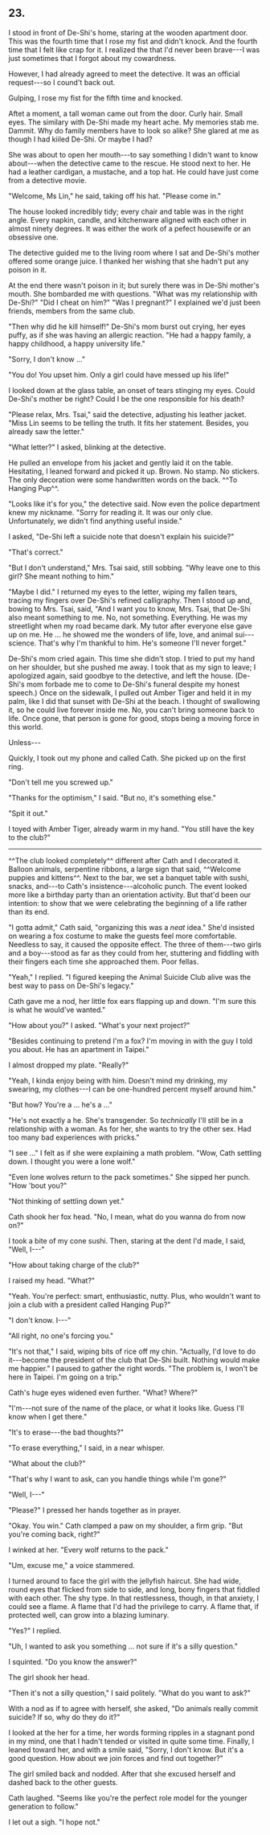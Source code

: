 ## 23.

I stood in front of De-Shi's home, staring at the wooden apartment door. This was the fourth time that I rose my fist and didn't knock. And the fourth time that I felt like crap for it. I realized the that I'd never been brave---I was just sometimes that I forgot about my cowardness.

However, I had already agreed to meet the detective. It was an official request---so I cound't back out.

Gulping, I rose my fist for the fifth time and knocked.

Aftet a moment, a tall woman came out from the door. Curly hair. Small eyes. The similary with De-Shi made my heart ache. My memories stab me. Dammit. Why do family members have to look so alike? She glared at me as though I had kiiled De-Shi. Or maybe I had?

She was about to open her mouth---to say something I didn't want to know about---when the detective came to the rescue. He stood next to her. He had a leather cardigan, a mustache, and a top hat. He could have just come from a detective movie.

"Welcome, Ms Lin," he said, taking off his hat. "Please come in."

The house looked incredibly tidy; every chair and table was in the right angle. Every napkin, candle, and kitchenware aligned with each other in almost ninety degrees. It was either the work of a pefect housewife or an obsessive one.

The detective guided me to the living room where I sat and De-Shi's mother offered some orange juice. I thanked her wishing that she hadn't put any poison in it.

At the end there wasn't poison in it; but surely there was in De-Shi mother's mouth. She bombarded me with questions. "What was my relationship with De-Shi?" "Did I cheat on him?" "Was I pregnant?" I explained we'd just been friends, members from the same club.

"Then why did he kill himself!" De-Shi's mom burst out
crying, her eyes puffy, as if she was having an allergic
reaction. "He had a happy family, a happy childhood, a
happy university life."

"Sorry, I don't know ..."

"You do! You upset him. Only a girl could have messed up
his life!"

I looked down at the glass table, an onset of tears
stinging my eyes. Could De-Shi's mother be right? Could
I be the one responsible for his death?

"Please relax, Mrs. Tsai," said the detective, adjusting his leather jacket. "Miss Lin seems to be telling the truth. It fits her statement. Besides, you already saw the letter."

"What letter?" I asked, blinking at the detective.

He pulled an envelope from his jacket and gently laid it
on the table. Hesitating, I leaned forward and picked it
up. Brown. No stamp. No stickers. The only decoration
were some handwritten words on the back. ^^To Hanging
Pup^^.

"Looks like it's for you," the detective said. Now even
the police department knew my nickname. "Sorry for
reading it. It was our only clue. Unfortunately, we
didn't find anything useful inside."

I asked, "De-Shi left a suicide note that doesn't
explain his suicide?"

"That's correct."

"But I don't understand," Mrs. Tsai said, still sobbing.
"Why leave one to this girl? She meant nothing to him."

"Maybe I did." I returned my eyes to the letter, wiping
my fallen tears, tracing my fingers over De-Shi's
refined calligraphy. Then I stood up and, bowing to Mrs.
Tsai, said, "And I want you to know, Mrs. Tsai, that
De-Shi also meant something to me. No, not something.
Everything. He was my streetlight when my road became
dark. My tutor after everyone else gave up on me. He ...
he showed me the wonders of life, love, and animal
sui---science. That's why I'm thankful to him. He's
someone I'll never forget."

De-Shi's mom cried again. This time she didn't stop. I
tried to put my hand on her shoulder, but she pushed me
away. I took that as my sign to leave; I apologized
again, said goodbye to the detective, and left the
house. (De-Shi's mom forbade me to come to De-Shi's
funeral despite my honest speech.) Once on the sidewalk,
I pulled out Amber Tiger and held it in my palm, like I
did that sunset with De-Shi at the beach. I thought of
swallowing it, so he could live forever inside me. No,
you can't bring someone back to life. Once gone, that
person is gone for good, stops being a moving force in
this world.

Unless---

Quickly, I took out my phone and called Cath. She picked
up on the first ring.

"Don't tell me you screwed up."

"Thanks for the optimism," I said. "But no, it's
something else."

"Spit it out."

I toyed with Amber Tiger, already warm in my hand. "You
still have the key to the club?"

* * *

^^The club looked completely^^ different after Cath and
I decorated it. Balloon animals, serpentine ribbons, a
large sign that said, ^^Welcome puppies and kittens^^.
Next to the bar, we set a banquet table with sushi,
snacks, and---to Cath's insistence---alcoholic punch.
The event looked more like a birthday party than an
orientation activity. But that'd been our intention: to
show that we were celebrating the beginning of a life
rather than its end.

"I gotta admit," Cath said, "organizing this was a
*neat* idea." She'd insisted on wearing a fox costume to
make the guests feel more comfortable. Needless to say,
it caused the opposite effect. The three of them---two
girls and a boy---stood as far as they could from her,
stuttering and fiddling with their fingers each time she
approached them. Poor fellas.

"Yeah," I replied. "I figured keeping the Animal Suicide
Club alive was the best way to pass on De-Shi's legacy."

Cath gave me a nod, her little fox ears flapping up and
down. "I'm sure this is what he would've wanted."

"How about you?" I asked. "What's your next project?"

"Besides continuing to pretend I'm a fox? I'm moving in
with the guy I told you about. He has an apartment in
Taipei."

I almost dropped my plate. "Really?"

"Yeah, I kinda enjoy being with him. Doesn't mind my
drinking, my swearing, my clothes---I can be one-hundred
percent myself around him."

"But how? You're a ... he's a ..."

"He's not exactly a he. She's transgender. So
*technically* I'll still be in a relationship with a
woman. As for her, she wants to try the other sex. Had
too many bad experiences with pricks."

"I see ..." I felt as if she were explaining a math
problem. "Wow, Cath settling down. I thought you were a
lone wolf."

"Even lone wolves return to the pack sometimes." She
sipped her punch. "How 'bout you?"

"Not thinking of settling down yet."

Cath shook her fox head. "No, I mean, what do you wanna
do from now on?"

I took a bite of my cone sushi. Then, staring at the
dent I'd made, I said, "Well, I---"

"How about taking charge of the club?"

I raised my head. "What?"

"Yeah. You're perfect: smart, enthusiastic, nutty. Plus,
who wouldn't want to join a club with a president called
Hanging Pup?"

"I don't know. I---"

"All right, no one's forcing you."

"It's not that," I said, wiping bits of rice off my
chin. "Actually, I'd love to do it---become the
president of the club that De-Shi built. Nothing would
make me happier." I paused to gather the right words.
"The problem is, I won't be here in Taipei. I'm going on
a trip."

Cath's huge eyes widened even further. "What? Where?"

"I'm---not sure of the name of the place, or what it
looks like. Guess I'll know when I get there."

"It's to erase---the bad thoughts?"

"To erase everything," I said, in a near whisper.

"What about the club?"

"That's why I want to ask, can you handle things while
I'm gone?"

"Well, I---"

"Please?" I pressed her hands together as in prayer.

"Okay. You win." Cath clamped a paw on my shoulder, a
firm grip. "But you're coming back, right?"

I winked at her. "Every wolf returns to the pack."

"Um, excuse me," a voice stammered.

I turned around to face the girl with the jellyfish
haircut. She had wide, round eyes that flicked from side
to side, and long, bony fingers that fiddled with each
other. The shy type. In that restlessness, though, in
that anxiety, I could see a flame. A flame that I'd had
the privilege to carry. A flame that, if protected well,
can grow into a blazing luminary.

"Yes?" I replied.

"Uh, I wanted to ask you something ... not sure if it's
a silly question."

I squinted. "Do you know the answer?"

The girl shook her head.

"Then it's not a silly question," I said politely.
"What do you want to ask?"

With a nod as if to agree with herself, she asked, "Do
animals really commit suicide? If so, why do they do
it?"

I looked at the her for a time, her words forming
ripples in a stagnant pond in my mind, one that I hadn't
tended or visited in quite some time. Finally, I leaned
toward her, and with a smile said, "Sorry, I don't
know. But it's a good question. How about we join forces
and find out together?"

The girl smiled back and nodded. After that she excused
herself and dashed back to the other guests.

Cath laughed. "Seems like you're the perfect role model
for the younger generation to follow."

I let out a sigh. "I hope not."
